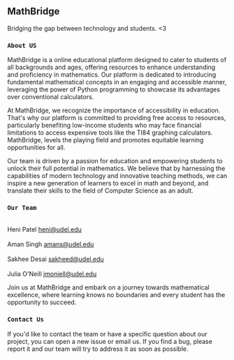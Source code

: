 ## MathBridge

Bridging the gap between technology and students. <3 

### `About US`

MathBridge is a online educational platform designed to cater to students of all backgrounds and ages, offering resources to enhance understanding and proficiency in mathematics. Our platform is dedicated to introducing fundamental mathematical concepts in an engaging and accessible manner, leveraging the power of Python programming to showcase its advantages over conventional calculators.

At MathBridge, we recognize the importance of accessibility in education. That's why our platform is committed to providing free access to resources, particularly benefiting low-income students who may face financial limitations to access expensive tools like the TI84 graphing calculators. MathBridge, levels the playing field and promotes equitable learning opportunities for all.

Our team is driven by a passion for education and empowering students to unlock their full potential in mathematics. We believe that by harnessing the capabilities of modern technology and innovative teaching methods, we can inspire a new generation of learners to excel in math and beyond, and translate their skills to the field of Computer Science as an adult.

### `Our Team`

<br>Heni Patel      heni@udel.edu</br>
<br>Aman Singh      amans@udel.edu</br>
<br>Sakhee Desai    sakheed@udel.edu</br>
<br>Julia O'Neill   jmoniell@udel.edu</br>

Join us at MathBridge and embark on a journey towards mathematical excellence, where learning knows no boundaries and every student has the opportunity to succeed.

### `Contact Us`

If you'd like to contact the team or have a specific question about our project, you can open a new issue or email us. If you find a bug, please report it and our team will try to address it as soon as possible.
